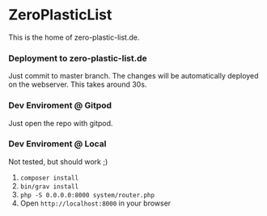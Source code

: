 # ZeroPlasticList

This is the home of zero-plastic-list.de.

### Deployment to zero-plastic-list.de

Just commit to master branch. The changes will be automatically deployed on the webserver. This takes around 30s.

### Dev Enviroment @ Gitpod

Just open the repo with gitpod.

### Dev Enviroment @ Local

Not tested, but should work ;)
1. `composer install`
2. `bin/grav install`
3. `php -S 0.0.0.0:8000 system/router.php`
4. Open `http://localhost:8000` in your browser